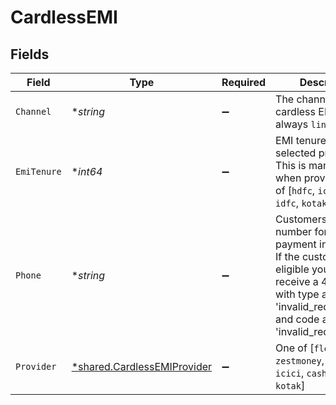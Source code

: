 # CardlessEMI


## Fields

| Field                                                                                                                                                                                     | Type                                                                                                                                                                                      | Required                                                                                                                                                                                  | Description                                                                                                                                                                               |
| ----------------------------------------------------------------------------------------------------------------------------------------------------------------------------------------- | ----------------------------------------------------------------------------------------------------------------------------------------------------------------------------------------- | ----------------------------------------------------------------------------------------------------------------------------------------------------------------------------------------- | ----------------------------------------------------------------------------------------------------------------------------------------------------------------------------------------- |
| `Channel`                                                                                                                                                                                 | **string*                                                                                                                                                                                 | :heavy_minus_sign:                                                                                                                                                                        | The channel for cardless EMI is always `link`                                                                                                                                             |
| `EmiTenure`                                                                                                                                                                               | **int64*                                                                                                                                                                                  | :heavy_minus_sign:                                                                                                                                                                        | EMI tenure for the selected provider. This is mandatory when provider is one of [`hdfc`, `icici`, `cashe`, `idfc`, `kotak`]                                                               |
| `Phone`                                                                                                                                                                                   | **string*                                                                                                                                                                                 | :heavy_minus_sign:                                                                                                                                                                        | Customers phone number for this payment instrument. If the customer is not eligible you will receive a 400 error with type as 'invalid_request_error' and code as 'invalid_request_error' |
| `Provider`                                                                                                                                                                                | [*shared.CardlessEMIProvider](../../../pkg/models/shared/cardlessemiprovider.md)                                                                                                          | :heavy_minus_sign:                                                                                                                                                                        | One of [`flexmoney`, `zestmoney`, `hdfc`, `icici`, `cashe`, `idfc`, `kotak`]                                                                                                              |